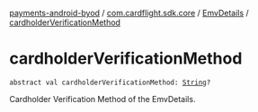 [payments-android-byod](../../index.md) / [com.cardflight.sdk.core](../index.md) / [EmvDetails](index.md) / [cardholderVerificationMethod](./cardholder-verification-method.md)

# cardholderVerificationMethod

`abstract val cardholderVerificationMethod: `[`String`](https://kotlinlang.org/api/latest/jvm/stdlib/kotlin/-string/index.html)`?`

Cardholder Verification Method of the EmvDetails.

